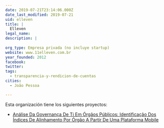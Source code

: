 ```yaml
---
date: 2019-07-21T23:14:06.000Z
date_last_modified: 2019-07-21
uid: elleven
title: |
  Elleven
legal_name: 
description: |
  
org_type: Empresa privada (no incluye startup)
website: www.11elleven.com.br
year_founded: 2012
facebook: 
twitter: 
tags:
  - transparencia-y-rendicion-de-cuentas
cities: 
  - João Pessoa

---
```


Esta organización tiene los siguientes proyectos:

- [Análise Da Governança De Ti Em Órgãos Públicos: Identificação Dos Índices De Alinhamento Por Órgão A Partir De Uma Plataforma Mobile](/proyectos/analise-da-governanca-de-ti-em-orgãos-publicos-identificacão-dos-indices-de-alinhamento-por-orgão-a-partir-de-uma-plataforma-mobile)
